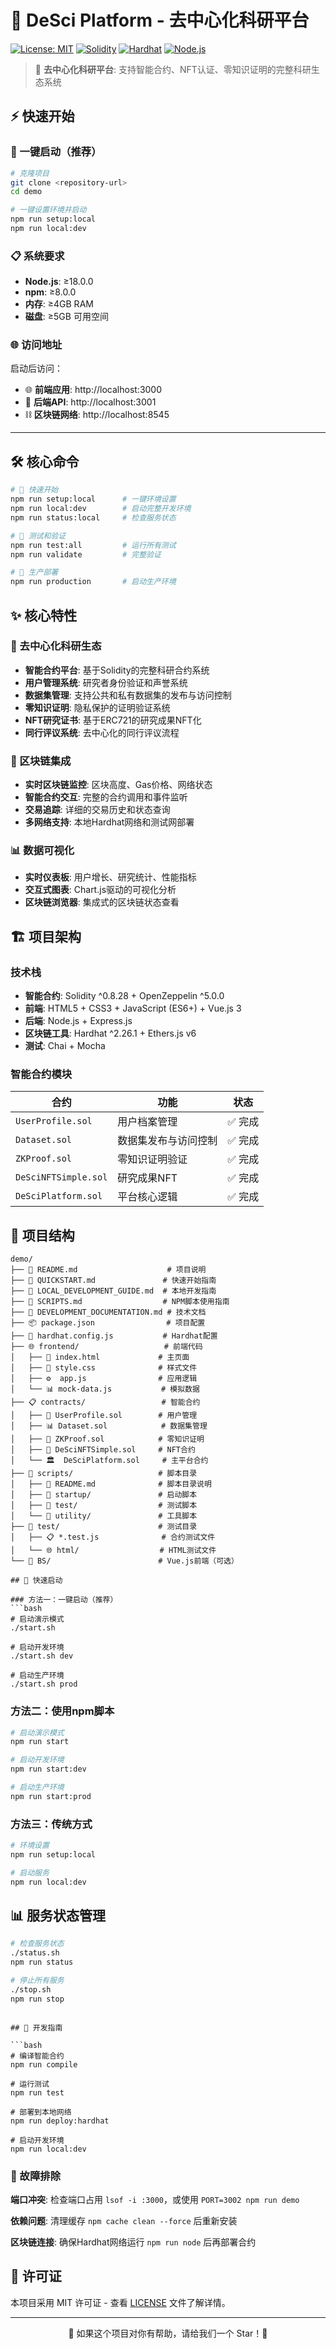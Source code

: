 # 🚀 DeSci Platform - 去中心化科研平台

[![License: MIT](https://img.shields.io/badge/License-MIT-yellow.svg)](https://opensource.org/licenses/MIT)
[![Solidity](https://img.shields.io/badge/Solidity-^0.8.28-blue)](https://soliditylang.org/)
[![Hardhat](https://img.shields.io/badge/Hardhat-^2.26.1-yellow)](https://hardhat.org/)
[![Node.js](https://img.shields.io/badge/Node.js-18+-green)](https://nodejs.org/)

> 🌟 **去中心化科研平台**: 支持智能合约、NFT认证、零知识证明的完整科研生态系统

## ⚡ 快速开始

### 🚀 一键启动（推荐）

```bash
# 克隆项目
git clone <repository-url>
cd demo

# 一键设置环境并启动
npm run setup:local
npm run local:dev
```

### 📋 系统要求

- **Node.js**: ≥18.0.0
- **npm**: ≥8.0.0
- **内存**: ≥4GB RAM
- **磁盘**: ≥5GB 可用空间

### 🌐 访问地址

启动后访问：
- 🌐 **前端应用**: http://localhost:3000
- 🔧 **后端API**: http://localhost:3001
- ⛓️ **区块链网络**: http://localhost:8545

---

## 🛠️ 核心命令

```bash
# 🚀 快速开始
npm run setup:local      # 一键环境设置
npm run local:dev        # 启动完整开发环境
npm run status:local     # 检查服务状态

# 🧪 测试和验证
npm run test:all         # 运行所有测试
npm run validate         # 完整验证

# 🚀 生产部署
npm run production       # 启动生产环境
```

## ✨ 核心特性

### 🎯 去中心化科研生态
- **智能合约平台**: 基于Solidity的完整科研合约系统
- **用户管理系统**: 研究者身份验证和声誉系统
- **数据集管理**: 支持公共和私有数据集的发布与访问控制
- **零知识证明**: 隐私保护的证明验证系统
- **NFT研究证书**: 基于ERC721的研究成果NFT化
- **同行评议系统**: 去中心化的同行评议流程

### 🔗 区块链集成
- **实时区块链监控**: 区块高度、Gas价格、网络状态
- **智能合约交互**: 完整的合约调用和事件监听
- **交易追踪**: 详细的交易历史和状态查询
- **多网络支持**: 本地Hardhat网络和测试网部署

### 📊 数据可视化
- **实时仪表板**: 用户增长、研究统计、性能指标
- **交互式图表**: Chart.js驱动的可视化分析
- **区块链浏览器**: 集成式的区块链状态查看

## 🏗️ 项目架构

### 技术栈
- **智能合约**: Solidity ^0.8.28 + OpenZeppelin ^5.0.0
- **前端**: HTML5 + CSS3 + JavaScript (ES6+) + Vue.js 3
- **后端**: Node.js + Express.js
- **区块链工具**: Hardhat ^2.26.1 + Ethers.js v6
- **测试**: Chai + Mocha

### 智能合约模块

| 合约 | 功能 | 状态 |
|------|------|------|
| `UserProfile.sol` | 用户档案管理 | ✅ 完成 |
| `Dataset.sol` | 数据集发布与访问控制 | ✅ 完成 |
| `ZKProof.sol` | 零知识证明验证 | ✅ 完成 |
| `DeSciNFTSimple.sol` | 研究成果NFT | ✅ 完成 |
| `DeSciPlatform.sol` | 平台核心逻辑 | ✅ 完成 |

## 📁 项目结构

```
demo/
├── 📄 README.md                    # 项目说明
├── 📄 QUICKSTART.md               # 快速开始指南
├── 📄 LOCAL_DEVELOPMENT_GUIDE.md  # 本地开发指南
├── 📄 SCRIPTS.md                  # NPM脚本使用指南
├── 📄 DEVELOPMENT_DOCUMENTATION.md # 技术文档
├── 📦 package.json                # 项目配置
├── 🔧 hardhat.config.js           # Hardhat配置
├── 🌐 frontend/                   # 前端代码
│   ├── 📄 index.html             # 主页面
│   ├── 🎨 style.css              # 样式文件
│   ├── ⚙️  app.js                # 应用逻辑
│   └── 📊 mock-data.js           # 模拟数据
├── 📋 contracts/                 # 智能合约
│   ├── 👤 UserProfile.sol        # 用户管理
│   ├── 📊 Dataset.sol            # 数据集管理
│   ├── 🔐 ZKProof.sol            # 零知识证明
│   ├── 🎨 DeSciNFTSimple.sol     # NFT合约
│   └── 🏛️  DeSciPlatform.sol     # 主平台合约
├── 📜 scripts/                   # 脚本目录
│   ├── 📄 README.md              # 脚本目录说明
│   ├── 🚀 startup/               # 启动脚本
│   ├── 🧪 test/                  # 测试脚本
│   └── 🔧 utility/               # 工具脚本
├── 🧪 test/                      # 测试目录
│   ├── 📋 *.test.js              # 合约测试文件
│   └── 🌐 html/                  # HTML测试文件
└── 🎨 BS/                        # Vue.js前端（可选）

## 🚀 快速启动

### 方法一：一键启动（推荐）
```bash
# 启动演示模式
./start.sh

# 启动开发环境
./start.sh dev

# 启动生产环境
./start.sh prod
```

### 方法二：使用npm脚本
```bash
# 启动演示模式
npm run start

# 启动开发环境
npm run start:dev

# 启动生产环境
npm run start:prod
```

### 方法三：传统方式
```bash
# 环境设置
npm run setup:local

# 启动服务
npm run local:dev
```

## 📊 服务状态管理

```bash
# 检查服务状态
./status.sh
npm run status

# 停止所有服务
./stop.sh
npm run stop
```
```

## 📝 开发指南

```bash
# 编译智能合约
npm run compile

# 运行测试
npm run test

# 部署到本地网络
npm run deploy:hardhat

# 启动开发环境
npm run local:dev
```

### 🐛 故障排除

**端口冲突**: 检查端口占用 `lsof -i :3000`，或使用 `PORT=3002 npm run demo`

**依赖问题**: 清理缓存 `npm cache clean --force` 后重新安装

**区块链连接**: 确保Hardhat网络运行 `npm run node` 后再部署合约

## 📄 许可证

本项目采用 MIT 许可证 - 查看 [LICENSE](LICENSE) 文件了解详情。

---

<div align="center">
🌟 如果这个项目对你有帮助，请给我们一个 Star！🌟
</div>